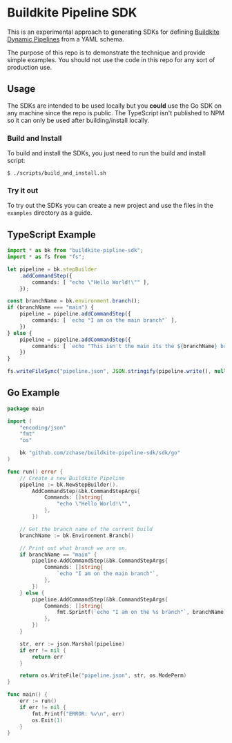 # Buildkite Pipeline SDK

This is an experimental approach to generating SDKs for defining [Buildkite Dynamic Pipelines](https://buildkite.com/docs/pipelines/defining-steps#dynamic-pipelines) from a YAML schema.

The purpose of this repo is to demonstrate the technique and provide simple examples. You should not use the code in this repo for any sort of production use.

## Usage

The SDKs are intended to be used locally but you __could__ use the Go SDK on any machine since the repo is public. The TypeScript isn't published to NPM so it can only be used after building/install locally.

### Build and Install

To build and install the SDKs, you just need to run the build and install script:

```
$ ./scripts/build_and_install.sh
```

### Try it out

To try out the SDKs you can create a new project and use the files in the `examples` directory as a guide.

## TypeScript Example

```typescript
import * as bk from "buildkite-pipline-sdk";
import * as fs from "fs";

let pipeline = bk.stepBuilder
    .addCommandStep({
        commands: [ "echo \"Hello World!\"" ],
    });

const branchName = bk.environment.branch();
if (branchName === "main") {
    pipeline = pipeline.addCommandStep({
        commands: [ `echo "I am on the main branch"` ],
    })
} else {
    pipeline = pipeline.addCommandStep({
        commands: [ `echo "This isn't the main its the ${branchName} branch"` ],
    })
}

fs.writeFileSync("pipeline.json", JSON.stringify(pipeline.write(), null, 4));
```

## Go Example

```go
package main

import (
	"encoding/json"
	"fmt"
	"os"

	bk "github.com/zchase/buildkite-pipeline-sdk/sdk/go"
)

func run() error {
	// Create a new Buildkite Pipeline
	pipeline := bk.NewStepBuilder().
		AddCommandStep(&bk.CommandStepArgs{
			Commands: []string{
				"echo \"Hello World!\"",
			},
		})

	// Get the branch name of the current build
	branchName := bk.Environment.Branch()

	// Print out what branch we are on.
	if branchName == "main" {
		pipeline.AddCommandStep(&bk.CommandStepArgs{
			Commands: []string{
				`echo "I am on the main branch"`,
			},
		})
	} else {
		pipeline.AddCommandStep(&bk.CommandStepArgs{
			Commands: []string{
				fmt.Sprintf(`echo "I am on the %s branch"`, branchName),
			},
		})
	}

	str, err := json.Marshal(pipeline)
	if err != nil {
		return err
	}

	return os.WriteFile("pipeline.json", str, os.ModePerm)
}

func main() {
	err := run()
	if err != nil {
		fmt.Printf("ERROR: %v\n", err)
		os.Exit(1)
	}
}
```